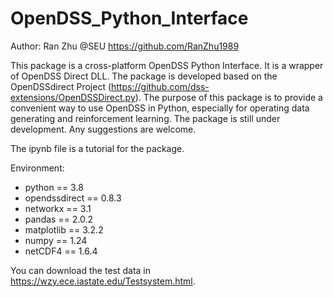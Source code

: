 # OpenDSS_Python_Interface

Author: Ran Zhu @SEU https://github.com/RanZhu1989

This package is a cross-platform OpenDSS Python Interface. It is a wrapper of OpenDSS Direct DLL. The package is developed based on the OpenDSSdirect Project (https://github.com/dss-extensions/OpenDSSDirect.py). The purpose of this package is to provide a convenient way to use OpenDSS in Python, especially for operating data generating and reinforcement learning. The package is still under development. Any suggestions are welcome.

The ipynb file is a tutorial for the package.

Environment:

* python == 3.8
* opendssdirect == 0.8.3
* networkx == 3.1
* pandas == 2.0.2
* matplotlib == 3.2.2
* numpy == 1.24
* netCDF4 == 1.6.4

You can download the test data in https://wzy.ece.iastate.edu/Testsystem.html.  
